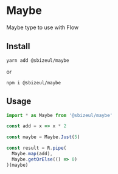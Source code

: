 # Maybe
Maybe type to use with Flow

## Install
  ```
  yarn add @sbizeul/maybe
  ```
  or
  ```
  npm i @sbizeul/maybe
  ```

## Usage
  ````js
  import * as Maybe from '@sbizeul/maybe'
  
  const add = x => x * 2
  
  const maybe = Maybe.Just(5)
  
  const result = R.pipe(
    Maybe.map(add),
    Maybe.getOrElse(() => 0)
  )(maybe)
  ````
